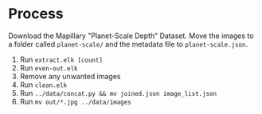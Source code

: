 # Process

Download the Mapillary "Planet-Scale Depth" Dataset.
Move the images to a folder called `planet-scale/` and
the metadata file to `planet-scale.json`.

1. Run `extract.elk [count]`
2. Run `even-out.elk`
3. Remove any unwanted images
4. Run `clean.elk`
5. Run `../data/concat.py && mv joined.json image_list.json`
6. Run `mv out/*.jpg ../data/images`

